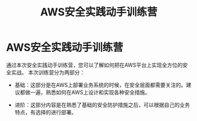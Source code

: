﻿---
title: "AWS安全实践动手训练营"
chapter: false
weight: 1
---

<!-- <div style="text-align: center"><h2>AWS安全实践动手训练营</h2></div> -->

# AWS安全实践动手训练营

通过本次安全实践动手训练营，您可以了解如何把在AWS平台上实现全方位的安全实战。
本次训练营分为两部分：

- 基础：这部分是在AWS上部署业务系统的时候，在安全层面都需要关注的。建议都做一遍，熟悉如何在AWS上设计和实现各种安全措施。

- 进阶：这部分内容是在熟悉了基础的安全防护措施之后，可以根据自己的业务特点，有选择的进行部署。
